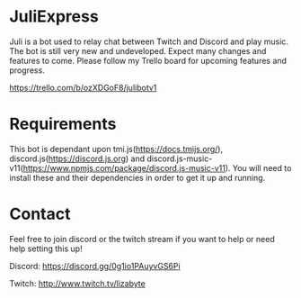 # JuliExpress

Juli is a bot used to relay chat between Twitch and Discord and play music. The bot is still very new and undeveloped. Expect many changes and features to come. Please follow my Trello board for upcoming features and progress.

https://trello.com/b/ozXDGoF8/julibotv1

# Requirements
This bot is dependant upon tmi.js(https://docs.tmijs.org/), discord.js(https://discord.js.org) and discord.js-music-v11(https://www.npmjs.com/package/discord.js-music-v11). You will need to install these and their dependencies in order to get it up and running.

# Contact
Feel free to join discord or the twitch stream if you want to help or need help setting this up!

Discord: https://discord.gg/0g1io1PAuyvGS6Pi

Twitch: http://www.twitch.tv/lizabyte
